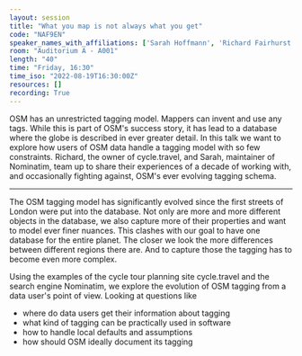 ```yaml
---
layout: session
title: "What you map is not always what you get"
code: "NAF9EN"
speaker_names_with_affiliations: ['Sarah Hoffmann', 'Richard Fairhurst (cycle.travel)']
room: "Auditorium A - A001"
length: "40"
time: "Friday, 16:30"
time_iso: "2022-08-19T16:30:00Z"
resources: []
recording: True
---
```


OSM has an unrestricted tagging model. Mappers can invent and use any tags.
While this is part of OSM's success story, it has lead to a database where
the globe is described in ever greater detail. In this talk we want to
explore how users of OSM data handle a tagging model with so few constraints.
Richard, the owner of cycle.travel, and Sarah, maintainer of Nominatim, team
up to share their experiences of a decade of working with, and occasionally
fighting against, OSM's ever evolving tagging schema.

<hr>

The OSM tagging model has significantly evolved since the first streets of
London were put into the database. Not only are more and more different
objects in the database, we also capture more of their properties and want
to model ever finer nuances. This clashes with our goal to have one
database for the entire planet. The closer we look the more differences
between different regions there are. And to capture those the tagging has to
become even more complex.

Using the examples of the cycle tour planning site cycle.travel and the
search engine Nominatim, we explore the evolution of OSM tagging from
a data user's point of view. Looking at questions like

* where do data users get their information about tagging
* what kind of tagging can be practically used in software
* how to handle local defaults and assumptions
* how should OSM ideally document its tagging

